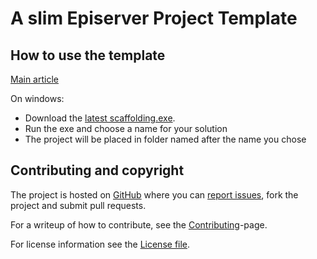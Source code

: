 # A slim Episerver Project Template

## How to use the template
[Main article](usage.html)

On windows:

  * Download the [latest scaffolding.exe](http://github.com/Arthyon/Episerver.Basis.Slim/releases).
  * Run the exe and choose a name for your solution
  * The project will be placed in folder named after the name you chose


Contributing and copyright
--------------------------

The project is hosted on [GitHub][gh] where you can [report issues][issues], fork the project and submit pull requests.

For a writeup of how to contribute, see the [Contributing](contribute.html)-page.

For license information see the [License file][license].

  [gh]: https://github.com/Arthyon/Episerver.Basis.Slim
  [issues]: https://github.com/Arthyon/Episerver.Basis.Slim/issues
  [license]: http://github.com/Arthyon/Episerver.Basis.Slim/blob/master/LICENSE.txt